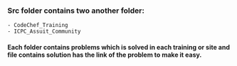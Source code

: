 ### Src folder contains two another folder:
    - CodeChef_Training
    - ICPC_Assuit_Community

#### Each folder contains problems which is solved in each training or site and file contains solution has the link of the problem to make it easy. 